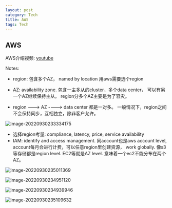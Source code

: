 ```yaml
---
layout: post
category: Tech
title: AWS
tags: Tech
---
```


## AWS



AWS介绍视频: [youtube](https://www.youtube.com/watch?v=Z3SYDTMP3ME&ab_channel=AWSTrainingCenter)

Notes:

- region: 包含多个AZ， named by location 用aws需要选个region

- AZ: availability zone. 包含一主多从的cluster，多个data center， 可以有另一个AZ继续保持主从。 region分多个AZ主要是为了容灾。

- region ---> AZ ----> data center 都是一对多。 一般情况下，region之间不会保持同步，互相独立，除非客户允许。

  

![image-20220930233334175](https://cdn.jsdelivr.net/gh/mafulong/mdPic@vv6/v6/202209302333289.png)



- 选择region考量: compliance, latency, price, service availability
- IAM: identify and access management.  同account也是aws account level, account每月会进行计费，可以任意region里创建资源， work globally.  像s3等存储都是region level. EC2等就是AZ level. 意味着一个ec2不能分布在两个AZ。



![image-20220930235011369](https://cdn.jsdelivr.net/gh/mafulong/mdPic@vv6/v6/202209302350393.png)

![image-20220930234951120](https://cdn.jsdelivr.net/gh/mafulong/mdPic@vv6/v6/202209302349145.png)

![image-20220930234939946](https://cdn.jsdelivr.net/gh/mafulong/mdPic@vv6/v6/202209302349976.png)

![image-20220930235109632](https://cdn.jsdelivr.net/gh/mafulong/mdPic@vv6/v6/202209302351656.png)
